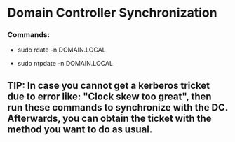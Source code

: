 # Domain Controller Synchronization

### Commands:

 - sudo rdate -n DOMAIN.LOCAL

 - sudo ntpdate -n DOMAIN.LOCAL

## TIP: In case you cannot get a kerberos tricket due to error like: "Clock skew too great", then run these commands to synchronize with the DC. Afterwards, you can obtain the ticket with the method you want to do as usual.

